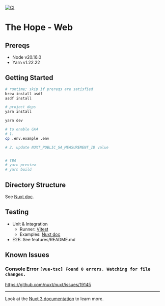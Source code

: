 [![CI](https://github.com/TheHopeTechTeam/website/actions/workflows/ci.yml/badge.svg)](https://github.com/TheHopeTechTeam/website/actions/workflows/ci.yml)

# The Hope - Web

## Prereqs

- Node v20.16.0
- Yarn v1.22.22

## Getting Started

```bash
# runtime; skip if prereqs are satisfied
brew install asdf
asdf install

# project deps
yarn install

yarn dev

# to enable GA4
# 1.
cp .env.example .env

# 2. update NUXT_PUBLIC_GA_MEASUREMENT_ID value


# TBA
# yarn preview
# yarn build
```

## Directory Structure

See [Nuxt doc](https://nuxt.com/docs/guide/directory-structure/pages).

## Testing

- Unit & Integration
  - Runner: [Vitest](https://vitest.dev/guide/)
  - Examples: [Nuxt doc](https://nuxt.com/docs/getting-started/testing)
- E2E: See features/README.md

## Known Issues

### Console Error `[vue-tsc] Found 0 errors. Watching for file changes.`

https://github.com/nuxt/nuxt/issues/19145

---

Look at the [Nuxt 3 documentation](https://nuxt.com/docs/getting-started/introduction) to learn more.
